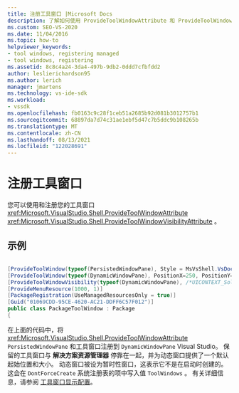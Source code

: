 ```yaml
---
title: 注册工具窗口 |Microsoft Docs
description: 了解如何使用 ProvideToolWindowAttribute 和 ProvideToolWindowVisibilityAttribute 将工具窗口注册到 Visual Studio。
ms.custom: SEO-VS-2020
ms.date: 11/04/2016
ms.topic: how-to
helpviewer_keywords:
- tool windows, registering managed
- tool windows, registering
ms.assetid: 8c8c4a24-3da4-497b-9db2-0ddd7cfbfdd2
author: leslierichardson95
ms.author: lerich
manager: jmartens
ms.technology: vs-ide-sdk
ms.workload:
- vssdk
ms.openlocfilehash: fb0163c9c28f1ceb51a2685b92d081b3012757b1
ms.sourcegitcommit: 68897da7d74c31ae1ebf5d47c7b5ddc9b108265b
ms.translationtype: MT
ms.contentlocale: zh-CN
ms.lasthandoff: 08/13/2021
ms.locfileid: "122028691"
---
```

# <a name="register-a-tool-window"></a>注册工具窗口
您可以使用和注册您的工具窗口 <xref:Microsoft.VisualStudio.Shell.ProvideToolWindowAttribute>  <xref:Microsoft.VisualStudio.Shell.ProvideToolWindowVisibilityAttribute> 。

## <a name="example"></a>示例

```csharp

[ProvideToolWindow(typeof(PersistedWindowPane), Style = MsVsShell.VsDockStyle.Tabbed, Window = "3ae79031-e1bc-11d0-8f78-00a0c9110057")]
[ProvideToolWindow(typeof(DynamicWindowPane), PositionX=250, PositionY=250, Width=160, Height=180, Transient=true)]
[ProvideToolWindowVisibility(typeof(DynamicWindowPane), /*UICONTEXT_SolutionExists*/"f1536ef8-92ec-443c-9ed7-fdadf150da82")]
[ProvideMenuResource(1000, 1)]
[PackageRegistration(UseManagedResourcesOnly = true)]
[Guid("01069CDD-95CE-4620-AC21-DDFF6C57F012")]
public class PackageToolWindow : Package
{
```

 在上面的代码中，将 <xref:Microsoft.VisualStudio.Shell.ProvideToolWindowAttribute> `PersistedWindowPane` 和工具窗口注册到 `DynamicWindowPane` Visual Studio。 保留的工具窗口与 **解决方案资源管理器** 停靠在一起，并为动态窗口提供了一个默认起始位置和大小。 动态窗口被设为暂时性窗口，这表示它不是在启动时创建的。 这会在 `DontForceCreate` 系统注册表的项中写入值 `ToolWindows` 。 有关详细信息，请参阅 [工具窗口显示配置](/previous-versions/visualstudio/visual-studio-2015/extensibility/tool-window-display-configuration?preserve-view=true&view=vs-2015)。